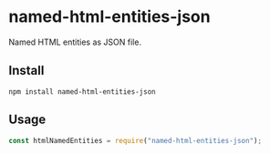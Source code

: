 # named-html-entities-json

Named HTML entities as JSON file.

## Install

```
npm install named-html-entities-json
```

## Usage

```js
const htmlNamedEntities = require("named-html-entities-json");
```
